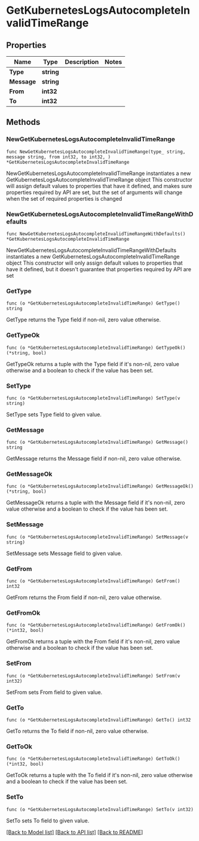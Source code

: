 # GetKubernetesLogsAutocompleteInvalidTimeRange

## Properties

Name | Type | Description | Notes
------------ | ------------- | ------------- | -------------
**Type** | **string** |  | 
**Message** | **string** |  | 
**From** | **int32** |  | 
**To** | **int32** |  | 

## Methods

### NewGetKubernetesLogsAutocompleteInvalidTimeRange

`func NewGetKubernetesLogsAutocompleteInvalidTimeRange(type_ string, message string, from int32, to int32, ) *GetKubernetesLogsAutocompleteInvalidTimeRange`

NewGetKubernetesLogsAutocompleteInvalidTimeRange instantiates a new GetKubernetesLogsAutocompleteInvalidTimeRange object
This constructor will assign default values to properties that have it defined,
and makes sure properties required by API are set, but the set of arguments
will change when the set of required properties is changed

### NewGetKubernetesLogsAutocompleteInvalidTimeRangeWithDefaults

`func NewGetKubernetesLogsAutocompleteInvalidTimeRangeWithDefaults() *GetKubernetesLogsAutocompleteInvalidTimeRange`

NewGetKubernetesLogsAutocompleteInvalidTimeRangeWithDefaults instantiates a new GetKubernetesLogsAutocompleteInvalidTimeRange object
This constructor will only assign default values to properties that have it defined,
but it doesn't guarantee that properties required by API are set

### GetType

`func (o *GetKubernetesLogsAutocompleteInvalidTimeRange) GetType() string`

GetType returns the Type field if non-nil, zero value otherwise.

### GetTypeOk

`func (o *GetKubernetesLogsAutocompleteInvalidTimeRange) GetTypeOk() (*string, bool)`

GetTypeOk returns a tuple with the Type field if it's non-nil, zero value otherwise
and a boolean to check if the value has been set.

### SetType

`func (o *GetKubernetesLogsAutocompleteInvalidTimeRange) SetType(v string)`

SetType sets Type field to given value.


### GetMessage

`func (o *GetKubernetesLogsAutocompleteInvalidTimeRange) GetMessage() string`

GetMessage returns the Message field if non-nil, zero value otherwise.

### GetMessageOk

`func (o *GetKubernetesLogsAutocompleteInvalidTimeRange) GetMessageOk() (*string, bool)`

GetMessageOk returns a tuple with the Message field if it's non-nil, zero value otherwise
and a boolean to check if the value has been set.

### SetMessage

`func (o *GetKubernetesLogsAutocompleteInvalidTimeRange) SetMessage(v string)`

SetMessage sets Message field to given value.


### GetFrom

`func (o *GetKubernetesLogsAutocompleteInvalidTimeRange) GetFrom() int32`

GetFrom returns the From field if non-nil, zero value otherwise.

### GetFromOk

`func (o *GetKubernetesLogsAutocompleteInvalidTimeRange) GetFromOk() (*int32, bool)`

GetFromOk returns a tuple with the From field if it's non-nil, zero value otherwise
and a boolean to check if the value has been set.

### SetFrom

`func (o *GetKubernetesLogsAutocompleteInvalidTimeRange) SetFrom(v int32)`

SetFrom sets From field to given value.


### GetTo

`func (o *GetKubernetesLogsAutocompleteInvalidTimeRange) GetTo() int32`

GetTo returns the To field if non-nil, zero value otherwise.

### GetToOk

`func (o *GetKubernetesLogsAutocompleteInvalidTimeRange) GetToOk() (*int32, bool)`

GetToOk returns a tuple with the To field if it's non-nil, zero value otherwise
and a boolean to check if the value has been set.

### SetTo

`func (o *GetKubernetesLogsAutocompleteInvalidTimeRange) SetTo(v int32)`

SetTo sets To field to given value.



[[Back to Model list]](../README.md#documentation-for-models) [[Back to API list]](../README.md#documentation-for-api-endpoints) [[Back to README]](../README.md)


